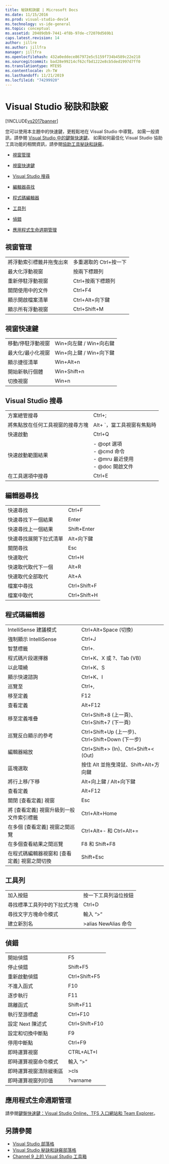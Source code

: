 ```yaml
---
title: 秘訣和訣竅 | Microsoft Docs
ms.date: 11/15/2016
ms.prod: visual-studio-dev14
ms.technology: vs-ide-general
ms.topic: conceptual
ms.assetid: 20489db9-7441-4f8b-97de-c72070d569b1
caps.latest.revision: 14
author: jillre
ms.author: jillfra
manager: jillfra
ms.openlocfilehash: 432a0eddece867972e5c5159f734b4589c22e218
ms.sourcegitcommit: bad28e99214cf62cfbd1222e8cb5ded1997d7ff0
ms.translationtype: MTE95
ms.contentlocale: zh-TW
ms.lasthandoff: 11/21/2019
ms.locfileid: "74299920"
---
```

# <a name="tips-and-tricks-for-visual-studio"></a>Visual Studio 秘訣和訣竅

[!INCLUDE[vs2017banner](../includes/vs2017banner.md)]

您可以使用本主題中的快速鍵，更輕鬆地在 Visual Studio 中導覽。 如需一般資訊，請參閱 [Visual Studio 中的鍵盤快速鍵](default-keyboard-shortcuts-in-visual-studio.md)。 如需如何最佳化 Visual Studio 協助工具功能的相關資訊，請參閱[協助工具秘訣和訣竅](../ide/reference/accessibility-tips-and-tricks.md)。

- [視窗管理](../ide/tips-and-tricks-for-visual-studio.md#BKMK_WindowMgmt)

- [視窗快速鍵](../ide/tips-and-tricks-for-visual-studio.md#BKMK_WindowShortcuts)

- [Visual Studio 搜尋](../ide/tips-and-tricks-for-visual-studio.md#BKMK_Search)

- [編輯器尋找](../ide/tips-and-tricks-for-visual-studio.md#BKMK_EditorFind)

- [程式碼編輯器](../ide/tips-and-tricks-for-visual-studio.md#BKMK_CodeEditor)

- [工具列](../ide/tips-and-tricks-for-visual-studio.md#BKMK_Toolbars)

- [偵錯](../ide/tips-and-tricks-for-visual-studio.md#BKMK_Debugging)

- [應用程式生命週期管理](../ide/tips-and-tricks-for-visual-studio.md#BKMK_ALM)

## <a name="BKMK_WindowMgmt"></a> 視窗管理

|||
|-|-|
|將浮動索引標籤井拖曳出來|多重選取的 Ctrl+按一下|
|最大化浮動視窗|按兩下標題列|
|重新停駐浮動視窗|Ctrl+按兩下標題列|
|關閉使用中的文件|Ctrl+F4|
|顯示開啟檔案清單|Ctrl+Alt+向下鍵|
|顯示所有浮動視窗|Ctrl+Shift+M|

## <a name="BKMK_WindowShortcuts"></a> 視窗快速鍵

|||
|-|-|
|移動/停駐浮動視窗|Win+向左鍵 / Win+向右鍵|
|最大化/最小化視窗|Win+向上鍵 / Win+向下鍵|
|顯示捷徑清單|Win+Alt+n|
|開始新執行個體|Win+Shift+n|
|切換視窗|Win+n|

## <a name="BKMK_Search"></a> Visual Studio 搜尋

|||
|-|-|
|方案總管搜尋|Ctrl+;|
|將焦點放在任何工具視窗的搜尋方塊|Alt+ `，當工具視窗有焦點時|
|快速啟動|Ctrl+Q|
|快速啟動範圍結果|-   @opt 選項<br />-   @cmd 命令<br />-   @mru 最近使用<br />-   @doc 開啟文件|
|在工具選項中搜尋|Ctrl+E|

## <a name="BKMK_EditorFind"></a> 編輯器尋找

|||
|-|-|
|快速尋找|Ctrl+F|
|快速尋找下一個結果|Enter|
|快速尋找上一個結果|Shift+Enter|
|快速尋找展開下拉式清單|Alt+向下鍵|
|關閉尋找|Esc|
|快速取代|Ctrl+H|
|快速取代取代下一個|Alt+R|
|快速取代全部取代|Alt+A|
|檔案中尋找|Ctrl+Shift+F|
|檔案中取代|Ctrl+Shift+H|

## <a name="BKMK_CodeEditor"></a> 程式碼編輯器

|||
|-|-|
|IntelliSense 建議模式|Ctrl+Alt+Space (切換)|
|強制顯示 IntelliSense|Ctrl+J|
|智慧標籤|Ctrl+.|
|程式碼片段選擇器|Ctrl+K、X 或 ?、Tab (VB)|
|以此環繞|Ctrl+K、S|
|顯示快速諮詢|Ctrl+K、I|
|巡覽至|Ctrl+,|
|移至定義|F12|
|查看定義|Alt+F12|
|移至定義堆疊|Ctrl+Shift+8 (上一頁)、Ctrl+Shift+7 (下一頁)|
|巡覽反白顯示的參考|Ctrl+Shift+Up (上一步)、Ctrl+Shift+Down (下一步)|
|編輯器縮放|Ctrl+Shift+> (In)、Ctrl+Shift+< (Out)|
|區塊選取|按住 Alt 並拖曳滑鼠、Shift+Alt+方向鍵|
|將行上移/下移|Alt+向上鍵 / Alt+向下鍵|
|查看定義|Alt+F12|
|關閉 [查看定義] 視窗|Esc|
|將 [查看定義] 視窗升級到一般文件索引標籤|Ctrl+Alt+Home|
|在多個 [查看定義] 視窗之間巡覽|Ctrl+Alt+- 和 Ctrl+Alt+=|
|在多個查看結果之間巡覽|F8 和 Shift+F8|
|在程式碼編輯器視窗和 [查看定義] 視窗之間切換|Shift+Esc|

## <a name="BKMK_Toolbars"></a> 工具列

|||
|-|-|
|加入按鈕|按一下工具列溢位按鈕|
|尋找標準工具列中的下拉式方塊|Ctrl+D|
|尋找文字方塊命令模式|輸入 “>”|
|建立新別名|>alias NewAlias 命令|

## <a name="BKMK_Debugging"></a> 偵錯

|||
|-|-|
|開始偵錯|F5|
|停止偵錯|Shift+F5|
|重新啟動偵錯|Ctrl+Shift+F5|
|不進入函式|F10|
|逐步執行|F11|
|跳離函式|Shift+F11|
|執行至游標處|Ctrl+F10|
|設定 Next 陳述式|Ctrl+Shift+F10|
|設定和切換中斷點|F9|
|停用中斷點|Ctrl+F9|
|即時運算視窗|CTRL+ALT+I|
|即時運算視窗命令模式|輸入 “>”|
|即時運算視窗清除緩衝區|>cls|
|即時運算視窗列印值|?varname|

## <a name="BKMK_ALM"></a> 應用程式生命週期管理

請參閱[鍵盤快速鍵：Visual Studio Online、TFS 入口網站和 Team Explorer](/azure/devops/project/navigation/keyboard-shortcuts?view=vsts)。

## <a name="see-also"></a>另請參閱

- [Visual Studio 部落格](https://devblogs.microsoft.com/visualstudio/)
- [Visual Studio 秘訣和訣竅部落格](https://blogs.msdn.microsoft.com/zainnab/)
- [Channel 9 上的 Visual Studio 工具箱](https://channel9.msdn.com/Shows/Visual-Studio-Toolbox)

